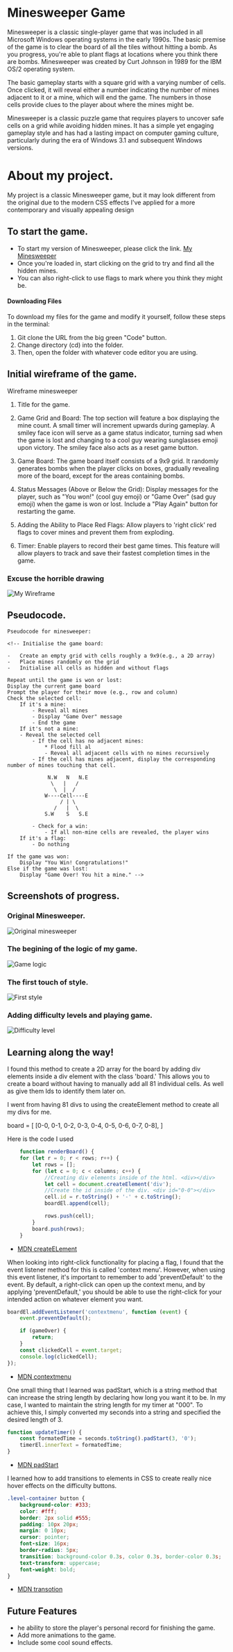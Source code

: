 # Minesweeper Game

Minesweeper is a classic single-player game that was included in all Microsoft Windows operating systems in the early 1990s. The basic premise of the game is to clear the board of all the tiles without hitting a bomb. As you progress, you're able to plant flags at locations where you think there are bombs. Minesweeper was created by Curt Johnson in 1989 for the IBM OS/2 operating system.

The basic gameplay starts with a square grid with a varying number of cells. Once clicked, it will reveal either a number indicating the number of mines adjacent to it or a mine, which will end the game. The numbers in those cells provide clues to the player about where the mines might be.

Minesweeper is a classic puzzle game that requires players to uncover safe cells on a grid while avoiding hidden mines. It has a simple yet engaging gameplay style and has had a lasting impact on computer gaming culture, particularly during the era of Windows 3.1 and subsequent Windows versions.

# About my project.

My project is a classic Minesweeper game, but it may look different from the original due to the modern CSS effects I've applied for a more contemporary and visually appealing design

## To start the game.

-   To start my version of Minesweeper, please click the link. [My Minesweeper](https://curtiskressibucher.github.io/Project1-Minesweeper/)
-   Once you're loaded in, start clicking on the grid to try and find all the hidden mines.
-   You can also right-click to use flags to mark where you think they might be.

#### Downloading Files

To download my files for the game and modify it yourself, follow these steps in the terminal:

1. Git clone the URL from the big green "Code" button.
2. Change directory (cd) into the folder.
3. Then, open the folder with whatever code editor you are using.

## Initial wireframe of the game.

Wireframe minesweeper

1. Title for the game.

2. Game Grid and Board:
   The top section will feature a box displaying the mine count.
   A small timer will increment upwards during gameplay.
   A smiley face icon will serve as a game status indicator, turning sad when the game is lost and changing to a cool guy wearing sunglasses emoji upon victory. The smiley face also acts as a reset game button.

3. Game Board:
   The game board itself consists of a 9x9 grid.
   It randomly generates bombs when the player clicks on boxes, gradually revealing more of the board, except for the areas containing bombs.

4. Status Messages (Above or Below the Grid):
   Display messages for the player, such as "You won!" (cool guy emoji) or "Game Over" (sad guy emoji) when the game is won or lost.
   Include a "Play Again" button for restarting the game.

5. Adding the Ability to Place Red Flags:
   Allow players to 'right click' red flags to cover mines and prevent them from exploding.

6. Timer:
   Enable players to record their best game times. This feature will allow players to track and save their fastest completion times in the game.

### Excuse the horrible drawing

![My Wireframe](./Images/Minesweper%20wireframe%20.png)

## Pseudocode.

```
Pseudocode for minesweeper:

<!-- Initialise the game board:

-   Create an empty grid with cells roughly a 9x9(e.g., a 2D array)
-   Place mines randomly on the grid
-   Initialise all cells as hidden and without flags

Repeat until the game is won or lost:
Display the current game board
Prompt the player for their move (e.g., row and column)
Check the selected cell:
    If it's a mine:
        - Reveal all mines
        - Display "Game Over" message
        - End the game
    If it's not a mine:
    - Reveal the selected cell
        - If the cell has no adjacent mines:
            * Flood fill al
            - Reveal all adjacent cells with no mines recursively
        - If the cell has mines adjacent, display the corresponding number of mines touching that cell.

             N.W   N   N.E
              \   |   /
               \  |  /
            W----Cell----E
                 / | \
               /   |  \
            S.W    S   S.E

        - Check for a win:
            - If all non-mine cells are revealed, the player wins
    If it's a flag:
        - Do nothing

If the game was won:
    Display "You Win! Congratulations!"
Else if the game was lost:
    Display "Game Over! You hit a mine." -->

```

## Screenshots of progress.

### Original Minesweeper.

![Original minesweeper](./Images/Screenshot%202023-10-19%20at%201.31.26%20pm.png)

### The begining of the logic of my game.

![Game logic](./Images/Screenshot%202023-10-22%20at%2010.12.29%20am.png)

### The first touch of style.

![First style](./Images/Add%20some%20style%20Minesweeper%202023.png)

### Adding difficulty levels and playing game.

![Difficulty level](./Images/Screenshot%202023-10-26%20at%206.28.57%20pm.png)

## Learning along the way!

I found this method to create a 2D array for the board by adding div elements inside a div element with the class 'board.' This allows you to create a board without having to manually add all 81 individual cells. As well as give them Ids to identify them later on.

I went from having 81 divs to using the createElement method to create all my divs for me.

<!-- <div class="c0r0" id="cell"></div> + 80 -->

board = [
[0-0, 0-1, 0-2, 0-3, 0-4, 0-5, 0-6, 0-7, 0-8],
]

Here is the code I used

```js
    function renderBoard() {
    for (let r = 0; r < rows; r++) {
        let rows = [];
        for (let c = 0; c < columns; c++) {
            //Creating div elements inside of the html. <div></div>
            let cell = document.createElement('div');
            //Create the id inside of the div. <div id="0-0"></div>
            cell.id = r.toString() + '-' + c.toString();
            boardEl.append(cell);

            rows.push(cell);
        }
        board.push(rows);
    }
```

-   [MDN createELement](https://developer.mozilla.org/en-US/docs/Web/API/Document/createElement)

When looking into right-click functionality for placing a flag, I found that the event listener method for this is called 'context menu'. However, when using this event listener, it's important to remember to add 'preventDefault' to the event. By default, a right-click can open up the context menu, and by applying 'preventDefault,' you should be able to use the right-click for your intended action on whatever element you want.

```js
boardEl.addEventListener('contextmenu', function (event) {
    event.preventDefault();

    if (gameOver) {
        return;
    }
    const clickedCell = event.target;
    console.log(clickedCell);
});
```

-   [MDN contextmenu](https://developer.mozilla.org/en-US/docs/Web/API/Element/contextmenu_event)

One small thing that I learned was padStart, which is a string method that can increase the string length by declaring how long you want it to be. In my case, I wanted to maintain the string length for my timer at "000". To achieve this, I simply converted my seconds into a string and specified the desired length of 3.

```js
function updateTimer() {
    const formatedTime = seconds.toString().padStart(3, '0');
    timerEl.innerText = formatedTime;
}
```

-   [MDN padStart](https://developer.mozilla.org/en-US/docs/Web/JavaScript/Reference/Global_Objects/String/padStart)

I learned how to add transitions to elements in CSS to create really nice hover effects on the difficulty buttons.

```css
.level-container button {
    background-color: #333;
    color: #fff;
    border: 2px solid #555;
    padding: 10px 20px;
    margin: 0 10px;
    cursor: pointer;
    font-size: 16px;
    border-radius: 5px;
    transition: background-color 0.3s, color 0.3s, border-color 0.3s;
    text-transform: uppercase;
    font-weight: bold;
}
```

-   [MDN transotion](https://developer.mozilla.org/en-US/docs/Web/CSS/transition)

## Future Features

-   he ability to store the player's personal record for finishing the game.
-   Add more animations to the game.
-   Include some cool sound effects.

